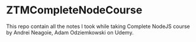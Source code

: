 # ZTMCompleteNodeCourse
This repo contain all the notes I took while taking Complete NodeJS course by Andrei Neagoie, Adam Odziemkowski on Udemy.
